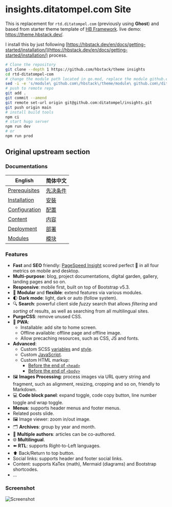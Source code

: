 # insights.ditatompel.com Site

This is replacement for `rtd.ditatompel.com` (previously using **Ghost**) and based from starter theme template of [HB Framework](https://hbstack.dev/). live demo: https://theme.hbstack.dev/.

I install this by just following [https://hbstack.dev/en/docs/getting-started/installation/](https://hbstack.dev/en/docs/getting-started/installation/) process.

```bash
# Clone the repository
git clone --depth 1 https://github.com/hbstack/theme insights
cd rtd-ditatompel-com
# change the module path located in go.mod, replace the module github.com/hbstack/theme with this repo : github.com/ditatompel/insights.
sed -i -e 's/module\ github.com\/hbstack\/theme/module\ github.com\/ditatompel\/insights/' go.mod
# push to remote repo
git add .
git commit --amend
git remote set-url origin git@github.com:ditatompel/insights.git
git push origin main
# install build tools
npm ci
# start hugo server
npm run dev
# or
npm run prod
```

## Original upstream section

### Documentations

| English                                                                     | 简体中文                                                                    |
| --------------------------------------------------------------------------- | --------------------------------------------------------------------------- |
| [Prerequisites](https://hbstack.dev/en/docs/getting-started/prerequisites/) | [先决条件](https://hbstack.dev/zh-hans/docs/getting-started/prerequisites/) |
| [Installation](https://hbstack.dev/en/docs/getting-started/installation/)   | [安裝](https://hbstack.dev/zh-hans/docs/getting-started/installation/)      |
| [Configuration](https://hbstack.dev/en/docs/configuration/)                 | [配置](https://hbstack.dev/zh-hans/docs/configuration/)                     |
| [Content](https://hbstack.dev/en/docs/content/)                             | [内容](https://hbstack.dev/zh-hans/docs/content/)                           |
| [Deployment](https://hbstack.dev/en/docs/deployment/)                       | [部署](https://hbstack.dev/zh-hans/docs/deployment/)                        |
| [Modules](https://hbstack.dev/en/docs/modules/)                             | [模块](https://hbstack.dev/zh-hans/docs/modules/)                           |

### Features

-   **Fast** and **SEO** friendly: [PageSpeed Insight](https://pagespeed.web.dev/analysis?url=https://theme.hbstack.dev/en/) scored perfect :100: in all four metrics on mobile and desktop.
-   **Multi-purpose**: blog, project documentations, digital garden, gallery, landing pages and so on.
-   **Responsive**: mobile first, built on top of Bootstrap v5.3.
-   :ice_cube: **Modular** and **flexible**: extend features via various modules.
-   :first_quarter_moon: **Dark mode**: light, dark or auto (follow system).
-   :mag: **Search**: powerful client side _fuzzy_ search that allows _filtering_ and _sorting_ of results, as well as searching from all multilingual sites.
-   **PurgeCSS**: remove unused CSS.
-   :rocket: **PWA**:
    -   Installable: add site to home screen.
    -   Offline available: offline page and offline image.
    -   Allow precaching resources, such as CSS, JS and fonts.
-   **Advanced**:
    -   Custom SCSS [variables](https://github.com/hbstack/theme/blob/main/assets/hb/modules/custom/scss/variables.tmpl.scss) and [style](https://github.com/hbstack/theme/blob/main/assets/hb/modules/custom/scss/index.scss).
    -   Custom [JavaScript](https://github.com/hbstack/theme/blob/main/assets/hb/modules/custom/js/index.ts).
    -   Custom HTML markup:
        -   [Before the end of `<head>`](https://github.com/hbstack/theme/blob/main/layouts/partials/hugopress/modules/hb-custom/hooks/head-end.html)
        -   [Before the end of `<body>`](https://github.com/hbstack/theme/blob/main/layouts/partials/hugopress/modules/hb-custom/hooks/body-end.html)
-   :framed_picture: **Images Processing**: process images via URL query string and fragment, such as alignment, resizing, cropping and so on, friendly to Markdown.
-   :computer: **Code block panel**: expand toggle, code copy button, line number toggle and wrap toggle.
-   **Menus**: supports header menus and footer menus.
-   Related posts slide.
-   :framed_picture: Image viewer: zoom in/out image.
-   :card_index_dividers: **Archives**: group by year and month.
-   :memo: **Multiple authors**: articles can be co-authored.
-   :globe_with_meridians: **Multilingual**.
-   :arrow_left: **RTL**: supports Right-to-Left languages.
-   :arrow_up: Back/Return to top button.
-   Social links: supports header and footer social links.
-   Content: supports KaTex (math), Mermaid (diagrams) and Bootstrap shortcodes.
-   ...

### Screenshot

![Screenshot](https://raw.githubusercontent.com/hbstack/theme/main/images/screenshot.png)
